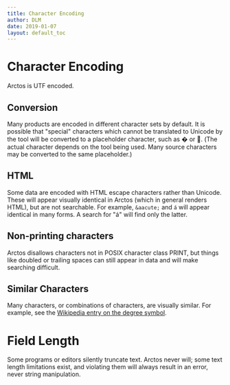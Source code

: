 ```yaml
---
title: Character Encoding
author: DLM
date: 2019-01-07
layout: default_toc
---
```


# Character Encoding

Arctos is UTF encoded.

## Conversion

Many products are encoded in different character sets by default. It is possible that "special" characters which cannot be translated to Unicode by the tool will be converted to a placeholder character, such as � or . (The actual character depends on the tool being used. Many source characters may be converted to the same placeholder.)


## HTML

Some data are encoded with HTML escape characters rather than Unicode. These will appear visually identical in Arctos (which in general renders HTML), but are not searchable. For example, ``&aacute;`` and ``á`` will appear identical in many forms. A search for "á" will find only the latter.

## Non-printing characters

Arctos disallows characters not in POSIX character class PRINT, but things like doubled or trailing spaces can still appear in data and will make searching difficult.

## Similar Characters

Many characters, or combinations of characters, are visually similar. For example, see the [Wikipedia entry on the degree symbol](https://en.wikipedia.org/wiki/Degree_symbol).

# Field Length

Some programs or editors silently truncate text. Arctos never will; some text length limitations exist, and violating them will always result in an error, never string manipulation.